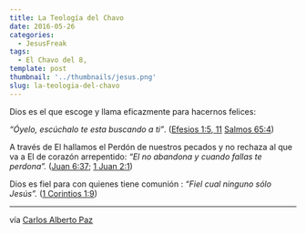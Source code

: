 ```yaml
---
title: La Teología del Chavo
date: 2016-05-26
categories:
  - JesusFreak
tags:
  - El Chavo del 8,
template: post
thumbnail: '../thumbnails/jesus.png'
slug: la-teologia-del-chavo
---
```


Dios es el que escoge y llama eficazmente para hacernos felices:

_“Óyelo, escúchalo te esta buscando a ti”_. ([Efesios 1:5, 11](https://www.biblegateway.com/passage/?search=Efesios+1%3A5%2C+11&version=LBLA) [Salmos 65:4](https://www.biblegateway.com/passage/?search=Salmos+65%3A4&version=LBLA))

A través de El hallamos el Perdón de nuestros pecados y no rechaza al que va a El de corazón arrepentido: _“El no abandona y cuando fallas te perdona”._ ([Juan 6:37](https://www.biblegateway.com/passage/?search=Juan+6%3A37&version=LBLA); [1 Juan 2:1](https://www.biblegateway.com/passage/?search=1+Juan+2%3A1&version=LBLA))

Dios es fiel para con quienes tiene comunión : _“Fiel cual ninguno sólo Jesús”._ ([1 Corintios 1:9](https://www.biblegateway.com/passage/?search=1+Corintios+1%3A9&version=LBLA))

---

vía [Carlos Alberto
Paz](https://medium.com/u/b37af0045b8b)
